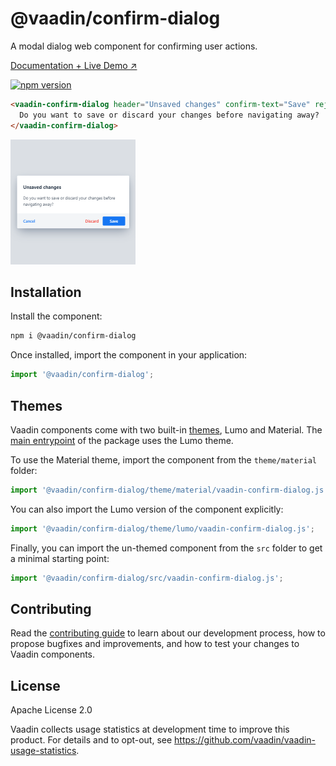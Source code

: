 # @vaadin/confirm-dialog

A modal dialog web component for confirming user actions.

[Documentation + Live Demo ↗](https://vaadin.com/docs/latest/components/confirm-dialog)

[![npm version](https://badgen.net/npm/v/@vaadin/confirm-dialog)](https://www.npmjs.com/package/@vaadin/confirm-dialog)

```html
<vaadin-confirm-dialog header="Unsaved changes" confirm-text="Save" reject-text="Discard" cancel reject>
  Do you want to save or discard your changes before navigating away?
</vaadin-confirm-dialog>
```

[<img src="https://raw.githubusercontent.com/vaadin/web-components/main/packages/confirm-dialog/screenshot.png" width="200" alt="Screenshot of vaadin-confirm-dialog">](https://vaadin.com/docs/latest/components/confirm-dialog)

## Installation

Install the component:

```sh
npm i @vaadin/confirm-dialog
```

Once installed, import the component in your application:

```js
import '@vaadin/confirm-dialog';
```

## Themes

Vaadin components come with two built-in [themes](https://vaadin.com/docs/latest/styling), Lumo and Material.
The [main entrypoint](https://github.com/vaadin/web-components/blob/main/packages/confirm-dialog/vaadin-confirm-dialog.js) of the package uses the Lumo theme.

To use the Material theme, import the component from the `theme/material` folder:

```js
import '@vaadin/confirm-dialog/theme/material/vaadin-confirm-dialog.js';
```

You can also import the Lumo version of the component explicitly:

```js
import '@vaadin/confirm-dialog/theme/lumo/vaadin-confirm-dialog.js';
```

Finally, you can import the un-themed component from the `src` folder to get a minimal starting point:

```js
import '@vaadin/confirm-dialog/src/vaadin-confirm-dialog.js';
```

## Contributing

Read the [contributing guide](https://vaadin.com/docs/latest/contributing) to learn about our development process, how to propose bugfixes and improvements, and how to test your changes to Vaadin components.

## License

Apache License 2.0

Vaadin collects usage statistics at development time to improve this product.
For details and to opt-out, see https://github.com/vaadin/vaadin-usage-statistics.
